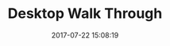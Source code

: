 ---
layout: page
title: "Desktop Walk Through"
category: walk
date: 2017-07-22 15:08:19
order: 1
disqus: 1
---